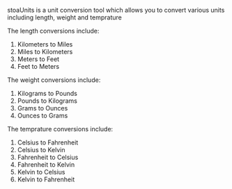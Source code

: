 stoaUnits is a unit conversion tool which allows you to convert various units including length, weight and temprature

The length conversions include:
1. Kilometers to Miles
2. Miles to Kilometers
3. Meters to Feet
4. Feet to Meters

The weight conversions include:
1. Kilograms to Pounds
2. Pounds to Kilograms
3. Grams to Ounces
4. Ounces to Grams

The temprature conversions include:
1. Celsius to Fahrenheit
2. Celsius to Kelvin
3. Fahrenheit to Celsius
4. Fahrenheit to Kelvin
5. Kelvin to Celsius 
6. Kelvin to Fahrenheit
